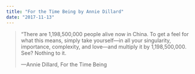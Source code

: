```yaml
---
title: "For the Time Being by Annie Dillard"
date: "2017-11-13"
---
```


> “There are 1,198,500,000 people alive now in China. To get a feel for what this means, simply take yourself—in all your singularity, importance, complexity, and love—and multiply it by 1,198,500,000. See? Nothing to it.
> 
> —Annie Dillard, For the Time Being
